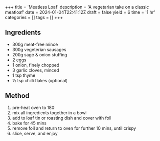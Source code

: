 +++
title = 'Meatless Loaf'
description = 'A vegetarian take on a classic meatloaf'
date = 2024-01-04T22:41:12Z
draft = false
yield = 6
time = '1 hr'
categories = []
tags = []
+++

## Ingredients

- 300g meat-free mince
- 300g vegeterian sausages
- 200g sage & onion stuffing
- 2 eggs
- 1 onion, finely chopped
- 3 garlic cloves, minced
- 1 tsp thyme
- ½ tsp chilli flakes (optional)

## Method

1. pre-heat oven to 180
1. mix all ingredients together in a bowl
1. add to loaf tin or roasting dish and cover with foil
1. bake for 45 mins
1. remove foil and return to oven for further 10 mins, until crispy
1. slice, serve, and enjoy
